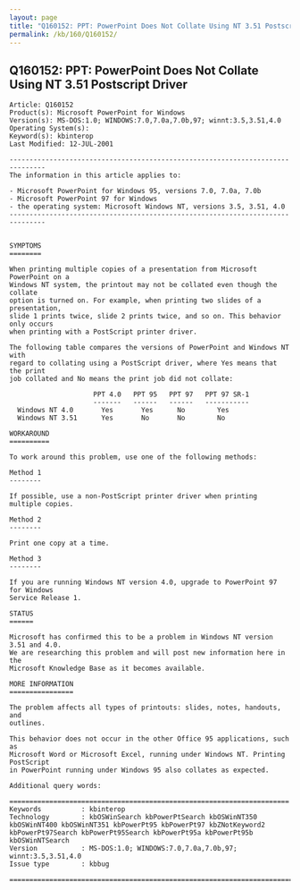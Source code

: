 ```yaml
---
layout: page
title: "Q160152: PPT: PowerPoint Does Not Collate Using NT 3.51 Postscript Driver"
permalink: /kb/160/Q160152/
---
```


## Q160152: PPT: PowerPoint Does Not Collate Using NT 3.51 Postscript Driver

	Article: Q160152
	Product(s): Microsoft PowerPoint for Windows
	Version(s): MS-DOS:1.0; WINDOWS:7.0,7.0a,7.0b,97; winnt:3.5,3.51,4.0
	Operating System(s): 
	Keyword(s): kbinterop
	Last Modified: 12-JUL-2001
	
	-------------------------------------------------------------------------------
	The information in this article applies to:
	
	- Microsoft PowerPoint for Windows 95, versions 7.0, 7.0a, 7.0b 
	- Microsoft PowerPoint 97 for Windows 
	- the operating system: Microsoft Windows NT, versions 3.5, 3.51, 4.0 
	-------------------------------------------------------------------------------
	
	
	SYMPTOMS
	========
	
	When printing multiple copies of a presentation from Microsoft PowerPoint on a
	Windows NT system, the printout may not be collated even though the collate
	option is turned on. For example, when printing two slides of a presentation,
	slide 1 prints twice, slide 2 prints twice, and so on. This behavior only occurs
	when printing with a PostScript printer driver.
	
	The following table compares the versions of PowerPoint and Windows NT with
	regard to collating using a PostScript driver, where Yes means that the print
	job collated and No means the print job did not collate:
	
	                     PPT 4.0   PPT 95   PPT 97   PPT 97 SR-1
	                     -------   ------   ------   -----------
	  Windows NT 4.0       Yes       Yes      No        Yes
	  Windows NT 3.51      Yes       No       No        No
	
	WORKAROUND
	==========
	
	To work around this problem, use one of the following methods:
	
	Method 1
	--------
	
	If possible, use a non-PostScript printer driver when printing multiple copies.
	
	Method 2
	--------
	
	Print one copy at a time.
	
	Method 3
	--------
	
	If you are running Windows NT version 4.0, upgrade to PowerPoint 97 for Windows
	Service Release 1.
	
	STATUS
	======
	
	Microsoft has confirmed this to be a problem in Windows NT version 3.51 and 4.0.
	We are researching this problem and will post new information here in the
	Microsoft Knowledge Base as it becomes available.
	
	MORE INFORMATION
	================
	
	The problem affects all types of printouts: slides, notes, handouts, and
	outlines.
	
	This behavior does not occur in the other Office 95 applications, such as
	Microsoft Word or Microsoft Excel, running under Windows NT. Printing PostScript
	in PowerPoint running under Windows 95 also collates as expected.
	
	Additional query words:
	
	======================================================================
	Keywords          : kbinterop 
	Technology        : kbOSWinSearch kbPowerPtSearch kbOSWinNT350 kbOSWinNT400 kbOSWinNT351 kbPowerPt95 kbPowerPt97 kbZNotKeyword2 kbPowerPt97Search kbPowerPt95Search kbPowerPt95a kbPowerPt95b kbOSWinNTSearch
	Version           : MS-DOS:1.0; WINDOWS:7.0,7.0a,7.0b,97; winnt:3.5,3.51,4.0
	Issue type        : kbbug
	
	=============================================================================
	
